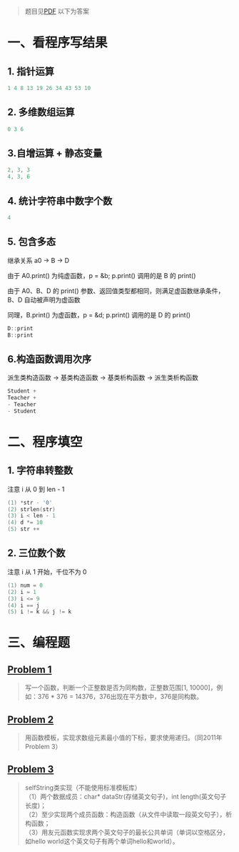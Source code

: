 > 题目见[PDF](https://github.com/southernEast/SEU_553/blob/master/2019/2019.pdf)
> 以下为答案

# 一、看程序写结果
## 1. 指针运算

```cpp
1 4 8 13 19 26 34 43 53 10
```

## 2. 多维数组运算

```cpp
0 3 6
```

## 3.自增运算 + 静态变量

```cpp
2, 3, 3
4, 3, 6
```

## 4. 统计字符串中数字个数

```cpp
4
```

## 5. 包含多态

继承关系 a0 -> B -> D

由于 A0.print() 为纯虚函数，p = &b; p.print() 调用的是 B 的 print()

由于 A0、B、D 的 print() 参数、返回值类型都相同，则满足虚函数继承条件，B、D 自动被声明为虚函数

同理，B.print() 为虚函数，p = &d; p.print() 调用的是 D 的 print()

```cpp
D::print
B::print
```

## 6.构造函数调用次序

派生类构造函数 -> 基类构造函数 -> 基类析构函数 -> 派生类析构函数

```cpp
Student +
Teacher +
- Teacher
- Student
```

# 二、程序填空
## 1. 字符串转整数

注意 i 从 0 到 len - 1

```cpp
(1) *str - '0'
(2) strlen(str)
(3) i < len - 1
(4) d *= 10
(5) str ++
```

## 2. 三位数个数

注意 i 从 1 开始，千位不为 0

```cpp
(1) num = 0
(2) i = 1
(3) i <= 9
(4) i == j
(5) i != k && j != k
```

# 三、编程题
## [Problem 1](1.cpp)
> 写一个函数，判断一个正整数是否为同构数，正整数范围[1, 10000]，例如：376 * 376 = 14376，376出现在平方数中，376是同构数。
## [Problem 2](2.cpp)
> 用函数模板，实现求数组元素最小值的下标，要求使用递归。（同2011年Problem 3）
## [Problem 3](3/3.cpp)
> selfString类实现（不能使用标准模板库）</br>
>（1）两个数据成员：char* dataStr(存储英文句子)，int length(英文句子长度)；</br>
>（2）至少实现两个成员函数：构造函数（从文件中读取一段英文句子），析构函数；</br>
>（3）用友元函数实现求两个英文句子的最长公共单词（单词以空格区分，如hello world这个英文句子有两个单词hello和world）。